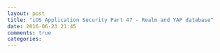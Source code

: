```yaml
---
layout: post
title: "iOS Application Security Part 47 - Realm and YAP database"
date: 2016-06-23 21:45
comments: true
categories: 
---
```

